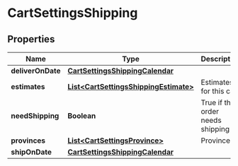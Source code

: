 
# CartSettingsShipping

## Properties
Name | Type | Description | Notes
------------ | ------------- | ------------- | -------------
**deliverOnDate** | [**CartSettingsShippingCalendar**](CartSettingsShippingCalendar.md) |  |  [optional]
**estimates** | [**List&lt;CartSettingsShippingEstimate&gt;**](CartSettingsShippingEstimate.md) | Estimates for this cart |  [optional]
**needShipping** | **Boolean** | True if this order needs shipping |  [optional]
**provinces** | [**List&lt;CartSettingsProvince&gt;**](CartSettingsProvince.md) | Provinces |  [optional]
**shipOnDate** | [**CartSettingsShippingCalendar**](CartSettingsShippingCalendar.md) |  |  [optional]



